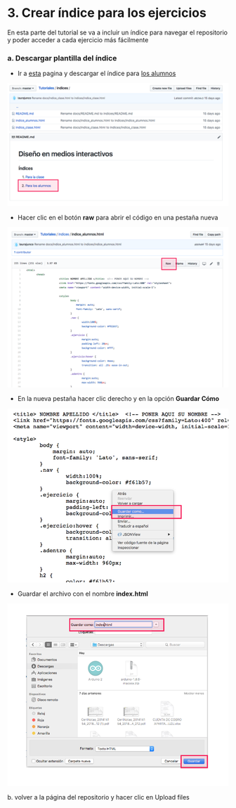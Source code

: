 # 3. Crear índice para los ejercicios

En esta parte del tutorial se va a incluir un índice para navegar el repositorio y poder acceder a cada ejercicio más fácilmente

### **a. Descargar plantilla del índice**

* Ir a [esta](https://github.com/disenoMediosInteractivos/Tutoriales/tree/master/indices) pagina y descargar el índice para [los alumnos](https://github.com/disenoMediosInteractivos/Tutoriales/blob/master/indices/indice_alumnos.html)

![](../.gitbook/assets/indice-77.png)

* Hacer clic en el botón **raw** para abrir el código en una pestaña nueva

![](../.gitbook/assets/indice-78.png)

* En la nueva pestaña hacer clic derecho y en la opción **Guardar Cómo**

![](../.gitbook/assets/indice-79.png)

* Guardar el archivo con el nombre **index.html**

![](../.gitbook/assets/indice-76.png)



b. volver a la página del repositorio y hacer clic en Upload files



